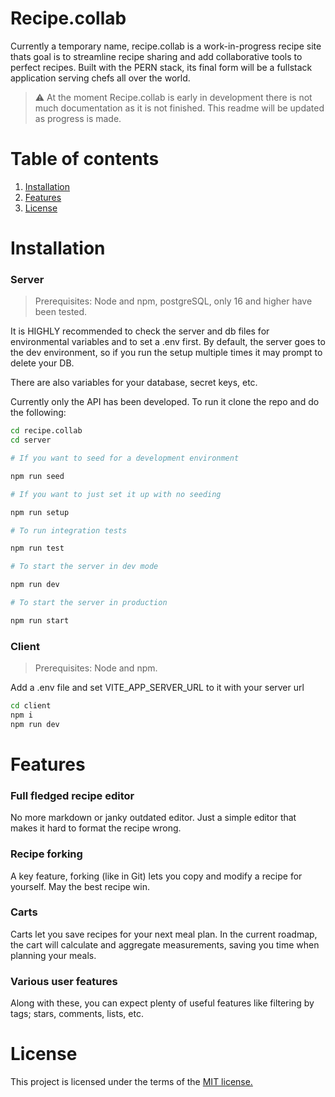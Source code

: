 # Recipe.collab

Currently a temporary name, recipe.collab is a work-in-progress recipe site thats goal is to streamline recipe sharing and add collaborative tools to perfect recipes. Built with the PERN stack, its final form will be a fullstack application serving chefs all over the world.



> ⚠️ At the moment Recipe.collab is early in development there is not much documentation as it is not finished. This readme will be updated as progress is made.


# Table of contents

1. [Installation](#installation)
2. [Features](#features)
3. [License](#license)


# Installation 

### Server

> Prerequisites: Node and npm, postgreSQL, only 16 and higher have been tested.

It is HIGHLY recommended to check the server and db files for environmental variables and to set a .env first. By default, the server goes to the dev environment, so if you run the setup multiple times it may prompt to delete your DB.

There are also variables for your database, secret keys, etc.

Currently only the API has been developed. To run it clone the repo and do the following:


```bash
cd recipe.collab
cd server

# If you want to seed for a development environment

npm run seed

# If you want to just set it up with no seeding

npm run setup

# To run integration tests

npm run test

# To start the server in dev mode

npm run dev

# To start the server in production

npm run start
```

### Client

> Prerequisites: Node and npm.

Add a .env file and set VITE_APP_SERVER_URL to it with your server url

```bash
cd client
npm i
npm run dev
```

# Features

### Full fledged recipe editor
No more markdown or janky outdated editor. Just a simple editor that makes it hard to format the recipe wrong.

### Recipe forking
A key feature, forking (like in Git) lets you copy and modify a recipe for yourself. May the best recipe win.

### Carts
Carts let you save recipes for your next meal plan. In the current roadmap, the cart will calculate and aggregate measurements, saving you time when planning your meals.

### Various user features
Along with these, you can expect plenty of useful features like filtering by tags; stars, comments, lists, etc.


# License

This project is licensed under the terms of the [MIT license.](https://opensource.org/license/mit/)

